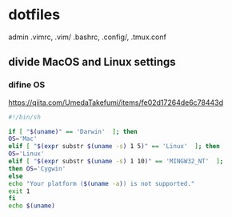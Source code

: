 # dotfiles

admin
.vimrc, .vim/ .bashrc, .config/, .tmux.conf

## divide MacOS and Linux settings

### difine OS
https://qiita.com/UmedaTakefumi/items/fe02d17264de6c78443d

```sh
#!/bin/sh

if [ "$(uname)" == 'Darwin'  ]; then
OS='Mac'
elif [ "$(expr substr $(uname -s) 1 5)" == 'Linux'  ]; then
OS='Linux'
elif [ "$(expr substr $(uname -s) 1 10)" == 'MINGW32_NT'  ]; 
then OS='Cygwin'
else
echo "Your platform ($(uname -a)) is not supported."
exit 1
fi
echo $(uname)
```

